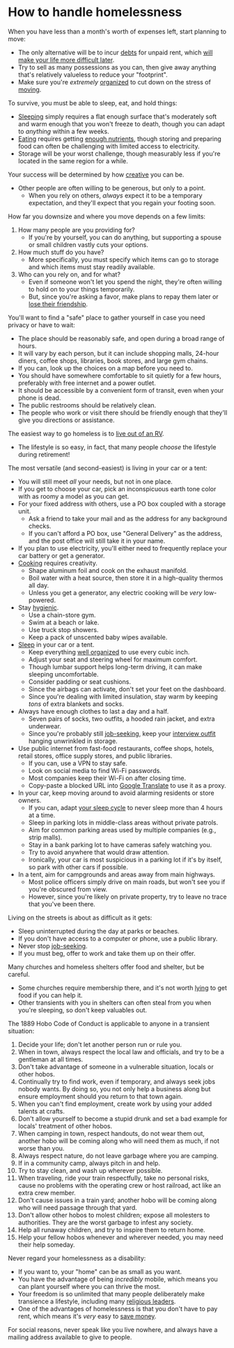 
# How to handle homelessness

When you have less than a month's worth of expenses left, start planning to move:

- The only alternative will be to incur [debts](money-2_debt.md) for unpaid rent, which [will make your life more difficult later](people-image-modern.md).
- Try to sell as many possessions as you can, then give away anything that's relatively valueless to reduce your "footprint".
- Make sure you're *extremely* [organized](organization.md) to cut down on the stress of [moving](home-moving.md).

To survive, you must be able to sleep, eat, and hold things:

- [Sleeping](sleep.md) simply requires a flat enough surface that's moderately soft and warm enough that you won't freeze to death, though you can adapt to *anything* within a few weeks.
- [Eating](body-2_diet.md) requires getting [enough nutrients](body-4_health.md), though storing and preparing food can often be challenging with limited access to electricity.
- Storage will be your worst challenge, though measurably less if you're located in the same region for a while.

Your success will be determined by how [creative](mind-creativity.md) you can be.

- Other people are often willing to be generous, but only to a point.
  - When you rely on others, *always* expect it to be a temporary expectation, and they'll expect that you regain your footing soon.

How far you downsize and where you move depends on a few limits:

1. How many people are you providing for?
   - If you're by yourself, you can do anything, but supporting a spouse or small children vastly cuts your options.
2. How much stuff do you have?
   - More specifically, you must specify which items can go to storage and which items must stay readily available.
3. Who can you rely on, and for what?
   - Even if someone won't let you spend the night, they're often willing to hold on to your things temporarily.
   - But, since you're asking a favor, make plans to repay them later or [lose their friendship](people-4_friends.md).

You'll want to find a "safe" place to gather yourself in case you need privacy or have to wait:

- The place should be reasonably safe, and open during a broad range of hours.
- It will vary by each person, but it can include shopping malls, 24-hour diners, coffee shops, libraries, book stores, and large gym chains.
- If you can, look up the choices on a map before you need to.
- You should have somewhere comfortable to sit quietly for a few hours, preferably with free internet and a power outlet.
- It should be accessible by a convenient form of transit, even when your phone is dead.
- The public restrooms should be relatively clean.
- The people who work or visit there should be friendly enough that they'll give you directions or assistance.

The easiest way to go homeless is to [live out of an RV](home-rv.md).

- The lifestyle is so easy, in fact, that many people *choose* the lifestyle during retirement!

The most versatile (and second-easiest) is living in your car or a tent:

- You will still meet *all* your needs, but not in one place.
- If you get to choose your car, pick an inconspicuous earth tone color with as roomy a model as you can get.
- For your fixed address with others, use a PO box coupled with a storage unit.
  - Ask a friend to take your mail and as the address for any background checks.
  - If you can't afford a PO box, use "General Delivery" as the address, and the post office will still take it in your name.
- If you plan to use electricity, you'll either need to frequently replace your car battery or get a generator.
- [Cooking](cooking.md) requires creativity.
  - Shape aluminum foil and cook on the exhaust manifold.
  - Boil water with a heat source, then store it in a high-quality thermos all day.
  - Unless you get a generator, any electric cooking will be *very* low-powered.
- Stay [hygienic](people-image.md).
  - Use a chain-store gym.
  - Swim at a beach or lake.
  - Use truck stop showers.
  - Keep a pack of unscented baby wipes available.
- [Sleep](sleep.md) in your car or a tent.
  - Keep everything [well organized](organization.md) to use every cubic inch.
  - Adjust your seat and steering wheel for maximum comfort.
  - Though lumbar support helps long-term driving, it can make sleeping uncomfortable.
  - Consider padding or seat cushions.
  - Since the airbags can activate, don't set your feet on the dashboard.
  - Since you're dealing with limited insulation, stay warm by keeping *tons* of extra blankets and socks.
- Always have enough clothes to last a day and a half.
  - Seven pairs of socks, two outfits, a hooded rain jacket, and extra underwear.
  - Since you're probably still [job-seeking](jobs-1_why.md), keep your [interview outfit](jobs-5_interview.md) hanging unwrinkled in storage.
- Use public internet from fast-food restaurants, coffee shops, hotels, retail stores, office supply stores, and public libraries.
  - If you can, use a VPN to stay safe.
  - Look on social media to find Wi-Fi passwords.
  - Most companies keep their Wi-Fi on after closing time.
  - Copy-paste a blocked URL into [Google Translate](https://translate.google.com/) to use it as a proxy.
- In your car, keep moving around to avoid alarming residents or store owners.
  - If you can, adapt [your sleep cycle](sleep-cycles.md) to never sleep more than 4 hours at a time.
  - Sleep in parking lots in middle-class areas without private patrols.
  - Aim for common parking areas used by multiple companies (e.g., strip malls).
  - Stay in a bank parking lot to have cameras safely watching you.
  - Try to avoid anywhere that would draw attention.
  - Ironically, your car is most suspicious in a parking lot if it's by itself, so park with other cars if possible.
- In a tent, aim for campgrounds and areas away from main highways.
  - Most police officers simply drive on main roads, but won't see you if you're obscured from view.
  - However, since you're likely on private property, try to leave no trace that you've been there.

Living on the streets is about as difficult as it gets:

- Sleep uninterrupted during the day at parks or beaches.
- If you don't have access to a computer or phone, use a public library.
- Never stop [job-seeking](jobs-3_image.md).
- If you must beg, offer to work and take them up on their offer.

Many churches and homeless shelters offer food and shelter, but be careful.

- Some churches require membership there, and it's not worth [lying](people-lying.md) to get food if you can help it.
- Other transients with you in shelters can often steal from you when you're sleeping, so don't keep valuables out.

The 1889 Hobo Code of Conduct is applicable to anyone in a transient situation:

1. Decide your life; don't let another person run or rule you.
2. When in town, always respect the local law and officials, and try to be a gentleman at all times.
3. Don't take advantage of someone in a vulnerable situation, locals or other hobos.
4. Continually try to find work, even if temporary, and always seek jobs nobody wants. By doing so, you not only help a business along but ensure employment should you return to that town again.
5. When you can't find employment, create work by using your added talents at crafts.
6. Don't allow yourself to become a stupid drunk and set a bad example for locals' treatment of other hobos.
7. When camping in town, respect handouts, do not wear them out, another hobo will be coming along who will need them as much, if not worse than you.
8. Always respect nature, do not leave garbage where you are camping.
9. If in a community camp, always pitch in and help.
10. Try to stay clean, and wash up wherever possible.
11. When traveling, ride your train respectfully, take no personal risks, cause no problems with the operating crew or host railroad, act like an extra crew member.
12. Don't cause issues in a train yard; another hobo will be coming along who will need passage through that yard.
13. Don't allow other hobos to molest children; expose all molesters to authorities. They are the worst garbage to infest any society.
14. Help all runaway children, and try to inspire them to return home.
15. Help your fellow hobos whenever and wherever needed, you may need their help someday.

Never regard your homelessness as a disability:

- If you want to, your "home" can be as small as you want.
- You have the advantage of being *incredibly* mobile, which means you can plant yourself where you can thrive the most.
- Your freedom is so unlimited that many people deliberately make transience a lifestyle, including many [religious leaders](religion.md).
- One of the advantages of homelessness is that you don't have to pay rent, which means it's *very* easy to [save money](money-saving.md).

For social reasons, never speak like you live nowhere, and always have a mailing address available to give to people.
